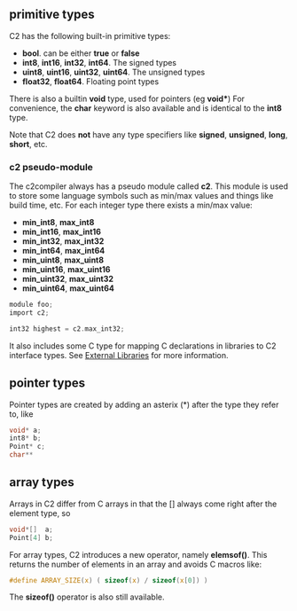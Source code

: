 
## primitive types

C2 has the following built-in primitive types:

* __bool__. can be either __true__ or __false__
* __int8__, __int16__, __int32__, __int64__. The signed types
* __uint8__, __uint16__, __uint32__, __uint64__. The unsigned types
* __float32__, __float64__. Floating point types

There is also a  builtin __void__ type, used for pointers (eg __void*__)
For convenience, the __char__ keyword is also available and is identical to the __int8__ type.

Note that C2 does __not__ have any type specifiers like __signed__, __unsigned__, __long__, __short__, etc.

### c2 pseudo-module ###
The c2compiler always has a pseudo module called __c2__. This module is used to
store some language symbols such as min/max values and things like build time, etc.
For each integer type there exists a min/max value:

* __min_int8__, __max_int8__
* __min_int16__, __max_int16__
* __min_int32__, __max_int32__
* __min_int64__, __max_int64__
* __min_uint8__, __max_uint8__
* __min_uint16__, __max_uint16__
* __min_uint32__, __max_uint32__
* __min_uint64__, __max_uint64__

```c
module foo;
import c2;

int32 highest = c2.max_int32;
```

It also includes some C type for mapping C declarations in libraries to C2 interface types.
See [External Libraries](../build_system/libraries/) for more information.

## pointer types

Pointer types are created by adding an asterix (*) after the type they refer to, like

```c
void* a;
int8* b;
Point* c;
char**
```

## array types

Arrays in C2 differ from C arrays in that the [] always come right after the element type, so

```c
void*[]  a;
Point[4] b;
```

For array types, C2 introduces a new operator, namely __elemsof()__. This returns the number
of elements in an array and avoids C macros like:
```c
#define ARRAY_SIZE(x) ( sizeof(x) / sizeof(x[0]) )
```
The __sizeof()__ operator is also still available.

